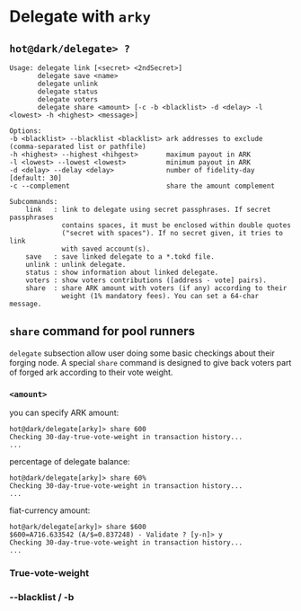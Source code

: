 # Delegate with `arky`

## `hot@dark/delegate> ?`

```
Usage: delegate link [<secret> <2ndSecret>]
       delegate save <name>
       delegate unlink
       delegate status
       delegate voters
       delegate share <amount> [-c -b <blacklist> -d <delay> -l <lowest> -h <highest> <message>]

Options:
-b <blacklist> --blacklist <blacklist> ark addresses to exclude (comma-separated list or pathfile)
-h <highest> --highest <hihgest>       maximum payout in ARK
-l <lowest> --lowest <lowest>          minimum payout in ARK
-d <delay> --delay <delay>             number of fidelity-day [default: 30]
-c --complement                        share the amount complement

Subcommands:
    link   : link to delegate using secret passphrases. If secret passphrases
             contains spaces, it must be enclosed within double quotes
             ("secret with spaces"). If no secret given, it tries to link
             with saved account(s).
    save   : save linked delegate to a *.tokd file.
    unlink : unlink delegate.
    status : show information about linked delegate.
    voters : show voters contributions ([address - vote] pairs).
    share  : share ARK amount with voters (if any) according to their
             weight (1% mandatory fees). You can set a 64-char message. 
```

## `share` command for pool runners

`delegate` subsection allow user doing some basic checkings about their forging
node. A special `share` command is designed to give back voters part of forged
ark according to their vote weight.

### `<amount>`

you can specify ARK amount:
```
hot@dark/delegate[arky]> share 600
Checking 30-day-true-vote-weight in transaction history...
...
```

percentage of delegate balance:
```
hot@dark/delegate[arky]> share 60%
Checking 30-day-true-vote-weight in transaction history...
...
```

fiat-currency amount:
```
hot@ark/delegate[arky]> share $600
$600=A716.633542 (A/$=0.837248) - Validate ? [y-n]> y
Checking 30-day-true-vote-weight in transaction history...
...
```

### True-vote-weight



### --blacklist / -b
